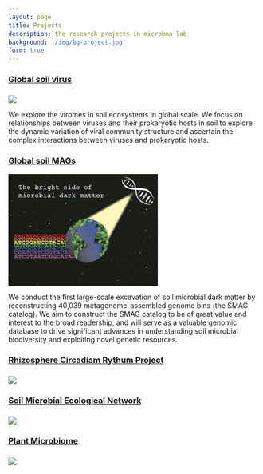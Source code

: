 ```yaml
---
layout: page
title: Projects
description: the research projects in microbma lab
background: '/img/bg-project.jpg'
form: true
---
```


### [Global soil virus](/project/gsv.md)

<img src="project/phages.jpg" width="300" align="middle"> 

We explore the viromes in soil ecosystems in global scale. We focus on relationships between viruses and their prokaryotic hosts in soil to explore the dynamic variation of viral community structure and ascertain the complex interactions between viruses and prokaryotic hosts.

### [Global soil MAGs](/project/2021-09-05-mag.md)

<img src="/img/posts/01smag.jpg" width="300" align="middle"> 

We conduct the first large-scale excavation of soil microbial dark matter by reconstructing 40,039 metagenome-assembled genome bins (the SMAG catalog). We aim to construct the SMAG catalog to be of great value and interest to the broad readership, and will serve as a valuable genomic database to drive significant advances in understanding soil microbial biodiversity and exploiting novel genetic resources. 

### [Rhizosphere Circadiam Rythum Project](/project/rcr.md)
<img src="project/clock.jpg" width="300" align="middle">


### [Soil Microbial Ecological Network](/project/network.md)
<img src="project/network.jpg" width="300" align="middle">

### [Plant Microbiome](/project/plant.md)
<img src="project/plant.jpg" width="300" align="middle">

